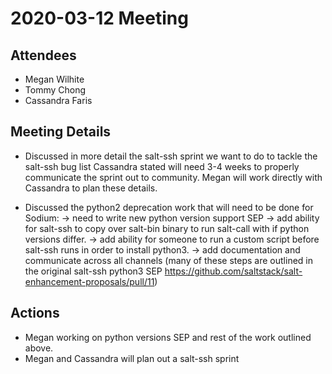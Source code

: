 # 2020-03-12  Meeting

## Attendees

* Megan Wilhite
* Tommy Chong
* Cassandra Faris

## Meeting Details

- Discussed in more detail the salt-ssh sprint we want to do to tackle the salt-ssh bug list
  Cassandra stated will need 3-4 weeks to properly communicate the sprint out to community.
  Megan will work directly with Cassandra to plan these details.

- Discussed the python2 deprecation work that will need to be done for Sodium:
  -> need to write new python version support SEP
  -> add ability for salt-ssh to copy over salt-bin binary to run salt-call with
     if python versions differ.
  -> add ability for someone to run a custom script before salt-ssh runs in order
     to install python3.
  -> add documentation and communicate across all channels
  (many of these steps are outlined in the original salt-ssh python3 SEP
   https://github.com/saltstack/salt-enhancement-proposals/pull/11)

## Actions
  - Megan working on python versions SEP and rest of the work outlined above.
  - Megan and Cassandra will plan out a salt-ssh sprint

